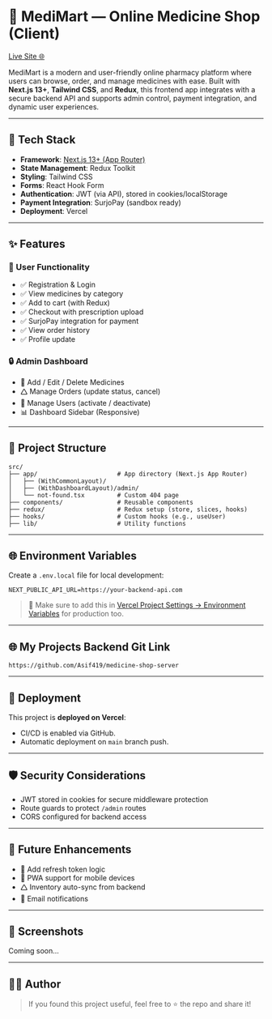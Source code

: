 # 🏥 MediMart — Online Medicine Shop (Client)

[Live Site 🌐](https://medicine-shop-client.vercel.app)

MediMart is a modern and user-friendly online pharmacy platform where users can browse, order, and manage medicines with ease. Built with **Next.js 13+**, **Tailwind CSS**, and **Redux**, this frontend app integrates with a secure backend API and supports admin control, payment integration, and dynamic user experiences.

---

## 🔧 Tech Stack

- **Framework**: [Next.js 13+ (App Router)](https://nextjs.org/)
- **State Management**: Redux Toolkit
- **Styling**: Tailwind CSS
- **Forms**: React Hook Form
- **Authentication**: JWT (via API), stored in cookies/localStorage
- **Payment Integration**: SurjoPay (sandbox ready)
- **Deployment**: Vercel

---

## ✨ Features

### 👥 User Functionality

- ✅ Registration & Login
- ✅ View medicines by category
- ✅ Add to cart (with Redux)
- ✅ Checkout with prescription upload
- ✅ SurjoPay integration for payment
- ✅ View order history
- ✅ Profile update

### 🔒 Admin Dashboard

- 🔧 Add / Edit / Delete Medicines
- 🛆 Manage Orders (update status, cancel)
- 👤 Manage Users (activate / deactivate)
- 📊 Dashboard Sidebar (Responsive)

---

## 📁 Project Structure

```
src/
├── app/                      # App directory (Next.js App Router)
│   ├── (WithCommonLayout)/
│   ├── (WithDashboardLayout)/admin/
│   └── not-found.tsx         # Custom 404 page
├── components/               # Reusable components
├── redux/                    # Redux setup (store, slices, hooks)
├── hooks/                    # Custom hooks (e.g., useUser)
├── lib/                      # Utility functions
```

---

## 🌐 Environment Variables

Create a `.env.local` file for local development:

```env
NEXT_PUBLIC_API_URL=https://your-backend-api.com
```

> 🔐 Make sure to add this in [Vercel Project Settings → Environment Variables](https://vercel.com/docs/projects/environment-variables) for production too.

---

## 🌐 My Projects Backend Git Link

```env
https://github.com/Asif419/medicine-shop-server
```

---

## 🚀 Deployment

This project is **deployed on Vercel**:
- CI/CD is enabled via GitHub.
- Automatic deployment on `main` branch push.

---

## 🛡️ Security Considerations

- JWT stored in cookies for secure middleware protection
- Route guards to protect `/admin` routes
- CORS configured for backend access

---

## 🧰 Future Enhancements

- 🔐 Add refresh token logic
- 📱 PWA support for mobile devices
- 🛆 Inventory auto-sync from backend
- 📧 Email notifications

---

## 📸 Screenshots

Coming soon...

---

## 👨‍💻 Author

<!-- **Md Asif Shahariar**  
Frontend Developer | React & Next.js Specialist  
[Portfolio](#) | [LinkedIn](https://www.linkedin.com/) | [GitHub](https://github.com/)

--- -->

> If you found this project useful, feel free to ⭐️ the repo and share it!


